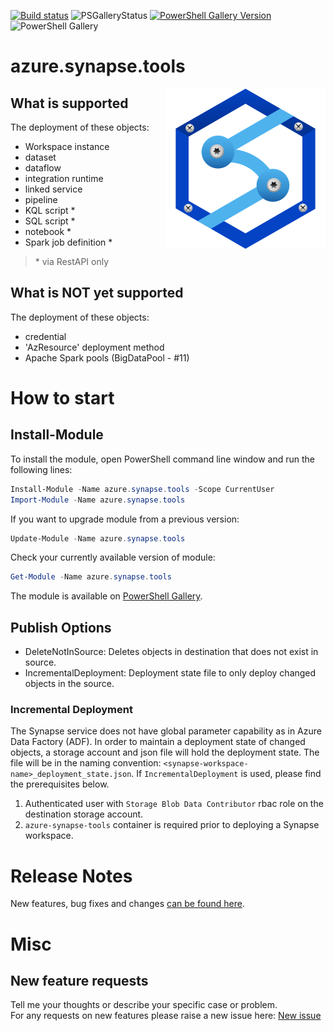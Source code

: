 [![Build status](https://dev.azure.com/sqlplayer/azure.datafactory.tools/_apis/build/status/azure.synapse.tools-CI)](https://dev.azure.com/sqlplayer/azure.datafactory.tools/_build/latest?definitionId=63)
![PSGalleryStatus](https://vsrm.dev.azure.com/sqlplayer/_apis/public/Release/badge/ee3bd4b9-1ccf-4a86-89a0-a9d5dcd1918a/7/11)
[![PowerShell Gallery Version](https://img.shields.io/powershellgallery/v/azure.synapse.tools?label=PowerShell%20Gallery)](https://www.powershellgallery.com/packages/azure.synapse.tools)
![PowerShell Gallery](https://img.shields.io/powershellgallery/dt/azure.synapse.tools?color=yellow)

# azure.synapse.tools
<img style="float: right;" src="./images/Azure-Synapse-tools-256-logo.png" width="256px">

## What is supported
The deployment of these objects:  
- Workspace instance
- dataset
- dataflow
- integration runtime
- linked service
- pipeline
- KQL script *
- SQL script *
- notebook *
- Spark job definition *

> \* via RestAPI only

## What is NOT yet supported
The deployment of these objects:
- credential
- 'AzResource' deployment method 
- Apache Spark pools (BigDataPool - #11)


# How to start

## Install-Module

To install the module, open PowerShell command line window and run the following lines:

```powershell
Install-Module -Name azure.synapse.tools -Scope CurrentUser
Import-Module -Name azure.synapse.tools
```

If you want to upgrade module from a previous version:

```powershell
Update-Module -Name azure.synapse.tools
```

Check your currently available version of module:
```powershell
Get-Module -Name azure.synapse.tools
```

The module is available on [PowerShell Gallery](https://www.powershellgallery.com/packages/azure.synapse.tools).

## Publish Options
* DeleteNotInSource: Deletes objects in destination that does not exist in source.
* IncrementalDeployment: Deployment state file to only deploy changed objects in the source.

### Incremental Deployment

The Synapse service does not have global parameter capability as in Azure Data Factory (ADF). In order to maintain a deployment state of changed objects, a storage account and json file will hold the deployment state. The file will be in the naming convention: `<synapse-workspace-name>_deployment_state.json`. If `IncrementalDeployment` is used, please find the prerequisites below.

1. Authenticated user with `Storage Blob Data Contributor` rbac role on the destination storage account.
2. `azure-synapse-tools` container is required prior to deploying a Synapse workspace.

# Release Notes

New features, bug fixes and changes [can be found here](https://github.com/Azure-Player/azure.synapse.tools/blob/master/changelog.md).

# Misc

## New feature requests
Tell me your thoughts or describe your specific case or problem.  
For any requests on new features please raise a new issue here: [New issue](https://github.com/Azure-Player/azure.synapse.tools/issues)  
